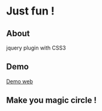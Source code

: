 Just fun !
=====
## About ##

jquery plugin with CSS3

## Demo ##

[Demo web](http://morris821028.github.io/jquery-magic-circle/)

## Make you magic circle ! ##
